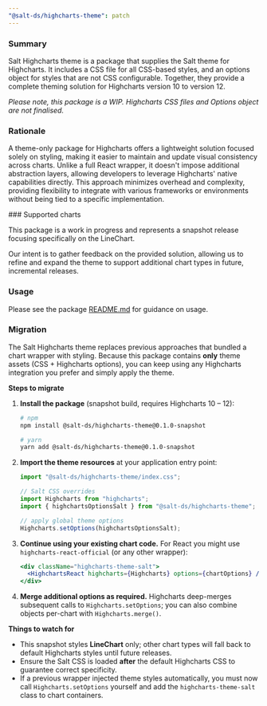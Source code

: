 ```yaml
---
"@salt-ds/highcharts-theme": patch
---
```


### Summary

Salt Highcharts theme is a package that supplies the Salt theme for Highcharts. It includes a CSS file for all CSS-based styles, and an options object for styles that are not CSS configurable. Together, they provide a complete theming solution for Highcharts version 10 to version 12.

_Please note, this package is a WIP. Highcharts CSS files and Options object are not finalised._

### Rationale

A theme-only package for Highcharts offers a lightweight solution focused solely on styling, making it easier to maintain and update visual consistency across charts. Unlike a full React wrapper, it doesn't impose additional abstraction layers, allowing developers to leverage Highcharts' native capabilities directly. This approach minimizes overhead and complexity, providing flexibility to integrate with various frameworks or environments without being tied to a specific implementation.

### Supported charts

This package is a work in progress and represents a snapshot release focusing specifically on the LineChart.

Our intent is to gather feedback on the provided solution, allowing us to refine and expand the theme to support additional chart types in future, incremental releases.

### Usage

Please see the package [README.md](https://github.com/jpmorganchase/salt-ds/blob/main/packages/highcharts-theme/README.md) for guidance on usage.

### Migration

The Salt Highcharts theme replaces previous approaches that bundled a chart wrapper with styling. Because this package contains **only** theme assets (CSS + Highcharts options), you can keep using any Highcharts integration you prefer and simply apply the theme.

**Steps to migrate**

1. **Install the package** (snapshot build, requires Highcharts 10 – 12):

   ```bash
   # npm
   npm install @salt-ds/highcharts-theme@0.1.0-snapshot

   # yarn
   yarn add @salt-ds/highcharts-theme@0.1.0-snapshot
   ```

2. **Import the theme resources** at your application entry point:

   ```ts
   import "@salt-ds/highcharts-theme/index.css";

   // Salt CSS overrides
   import Highcharts from "highcharts";
   import { highchartsOptionsSalt } from "@salt-ds/highcharts-theme";

   // apply global theme options
   Highcharts.setOptions(highchartsOptionsSalt);
   ```

3. **Continue using your existing chart code.** For React you might use `highcharts-react-official` (or any other wrapper):

   ```jsx
   <div className="highcharts-theme-salt">
     <HighchartsReact highcharts={Highcharts} options={chartOptions} />
   </div>
   ```

4. **Merge additional options as required.** Highcharts deep-merges subsequent calls to `Highcharts.setOptions`; you can also combine objects per-chart with `Highcharts.merge()`.

**Things to watch for**

- This snapshot styles **LineChart** only; other chart types will fall back to default Highcharts styles until future releases.
- Ensure the Salt CSS is loaded **after** the default Highcharts CSS to guarantee correct specificity.
- If a previous wrapper injected theme styles automatically, you must now call `Highcharts.setOptions` yourself and add the `highcharts-theme-salt` class to chart containers.
